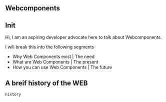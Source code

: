 ## Webcomponents

## Init
Hi, I am an aspiring developer advocate here to talk about Webcomponents.

I will break this into the following segments
* Why Web Components exist | The need
* What are Web Components | The present
* How you can use Web Components | The future


## A breif history of the WEB

```
history
```
